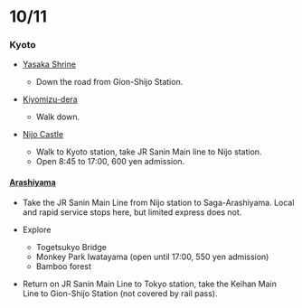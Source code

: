 # 10/11

### Kyoto

* [Yasaka Shrine](http://www.japan-guide.com/e/e3903.html)
  * Down the road from Gion-Shijo Station.

* [Kiyomizu-dera](http://www.japan-guide.com/e/e3901.html)
  * Walk down.

* [Nijo Castle](http://www.japan-guide.com/e/e3918.html)
  * Walk to Kyoto station, take JR Sanin Main line to Nijo station.
  * Open 8:45 to 17:00, 600 yen admission.

#### [Arashiyama](http://www.japan-guide.com/e/e3912.html)
 * Take the JR Sanin Main Line from Nijo station to Saga-Arashiyama. Local and rapid service stops here, but limited express does not.

* Explore
  * Togetsukyo Bridge
  * Monkey Park Iwatayama (open until 17:00, 550 yen admission)
  * Bamboo forest

* Return on JR Sanin Main Line to Tokyo station, take the Keihan Main Line to Gion-Shijo Station (not covered by rail pass).
